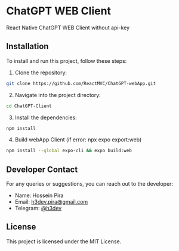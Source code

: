 # ChatGPT WEB Client
React Native ChatGPT WEB Client without api-key 

## Installation

To install and run this project, follow these steps:

1. Clone the repository:

```bash
git clone https://github.com/ReactMVC/ChatGPT-webApp.git
```

2. Navigate into the project directory:

```bash
cd ChatGPT-Client
```

3. Install the dependencies:

```bash
npm install
```

4. Build webApp Client (if error: npx expo export:web)

```bash
npm install --global expo-cli && expo build:web
```

## Developer Contact

For any queries or suggestions, you can reach out to the developer:

- Name: Hossein Pira
- Email: h3dev.pira@gmail.com
- Telegram: [@h3dev](https://t.me/h3dev)

## License

This project is licensed under the MIT License.
